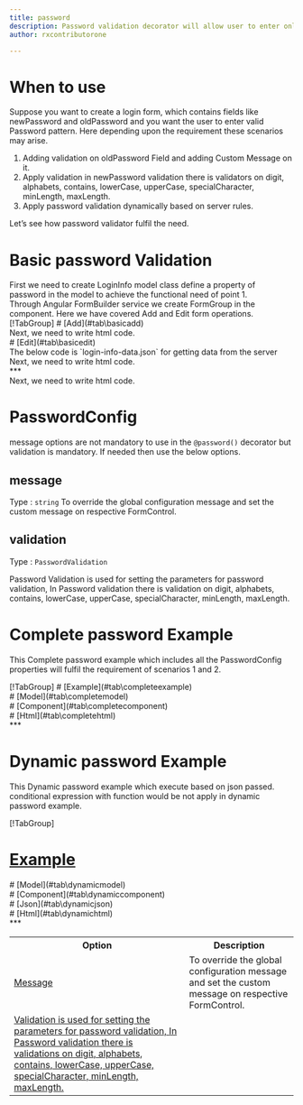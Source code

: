 ```yaml
---
title: password  
description: Password validation decorator will allow user to enter only the input according to correct password validation format.
author: rxcontributorone

---
```

# When to use
Suppose you want to create a login form, which contains fields like newPassword and oldPassword and you want the user to enter valid Password pattern. Here depending upon the requirement these scenarios may arise.	
<ol>
   <li>Adding validation on oldPassword Field and adding  Custom Message on it.</li>
   <li>Apply validation in newPassword validation there is validators on digit, alphabets, contains, lowerCase, upperCase, specialCharacter,  minLength, maxLength.</li>
   <li>Apply password validation dynamically based on server rules.</li>
</ol>
Let’s see how password validator fulfil the need.

# Basic password Validation
<data-scope scope="['decorator']">
First we need to create LoginInfo model class define a property of password in the model to achieve the functional need of point 1.
<div component="app-code" key="password-add-model"></div> 
</data-scope>
Through Angular FormBuilder service we create FormGroup in the component.
Here we have covered Add and Edit form operations.

<data-scope scope="['decorator']">
<div component="app-tabs" key="basic-operations"></div>
[!TabGroup]
# [Add](#tab\basicadd)
<div component="app-code" key="password-add-component"></div> 
Next, we need to write html code.
<div component="app-code" key="password-add-html"></div> 
<div component="app-password-add" title="password Decorator for add Example"></div>
# [Edit](#tab\basicedit)
<div component="app-code" key="password-edit-component"></div>
The below code is `login-info-data.json` for getting data from the server 
<div component="app-code" key="data-password"></div> 
Next, we need to write html code.
<div component="app-code" key="password-edit-html"></div> 
<div component="app-password-add" title="password Decorator for edit Example"></div>
***
</data-scope>

<data-scope scope="['validator','templateDriven']">
<div component="app-code" key="password-add-component"></div> 
Next, we need to write html code.
<div component="app-code" key="password-add-html"></div> 
<div component="app-password-add" title="password Decorator for add Example"></div>
</data-scope>

# PasswordConfig 
message options are not mandatory to use in the `@password()` decorator but validation is mandatory. If needed then use the below options.

<table class="table table-bordered table-striped">
<tr><th>Option</th><th>Description</th></tr>
<tr><td><a href="#message" (click)='scrollTo("#message")' title="message">Message</a></td><td>To override the global configuration message and set the custom message on respective FormControl.</td></tr>
<tr><td><a href="#validation" (click)='scrollTo("#validation")'  title="validation"> Validation is used for setting the parameters for password validation, In Password validation there is validations on digit, alphabets, contains, lowerCase, upperCase, specialCharacter, minLength, maxLength.</td></tr>

## message 
Type :  `string` 
To override the global configuration message and set the custom message on respective FormControl.

<div component="app-code" key="password-messageExample-model"></div> 
<div component="app-example-runner" ref-component="app-password-message" title="password decorators with message" key="message"></div>

## validation 
Type :  `PasswordValidation`

Password Validation is used for setting the parameters for password validation, In Password validation there is validation on digit, alphabets, contains, lowerCase, upperCase, specialCharacter, minLength, maxLength.

<div component="app-code" key="password-validationExample-model"></div> 
<div component="app-example-runner" ref-component="app-password-validation" title="password decorators with validation" key="validation"></div>

# Complete password Example

This Complete password example which includes all the PasswordConfig properties will fulfil the requirement of scenarios 1 and 2.

<div component="app-tabs" key="complete"></div>
[!TabGroup]
# [Example](#tab\completeexample)
<div component="app-password-complete"></div>
<data-scope scope="['decorator']">
# [Model](#tab\completemodel)
<div component="app-code" key="password-complete-model"></div> 
</data-scope>
# [Component](#tab\completecomponent)
<div component="app-code" key="password-complete-component"></div> 
# [Html](#tab\completehtml)
<div component="app-code" key="password-complete-html"></div> 
***

# Dynamic password Example

This Dynamic password example which execute based on json passed. conditional expression with function would be not apply in dynamic password example. 

<div component="app-tabs" key="dynamic"></div>

[!TabGroup]
# [Example](#tab\dynamicexample)
<div component="app-password-dynamic"></div>
<data-scope scope="['decorator']">
# [Model](#tab\dynamicmodel)
<div component="app-code" key="password-dynamic-model"></div>
</data-scope>
# [Component](#tab\dynamiccomponent)
<div component="app-code" key="password-dynamic-component"></div>
# [Json](#tab\dynamicjson)
<div component="app-code" key="password-dynamic-json"></div>
# [Html](#tab\dynamichtml)
<div component="app-code" key="password-dynamic-html"></div> 
***